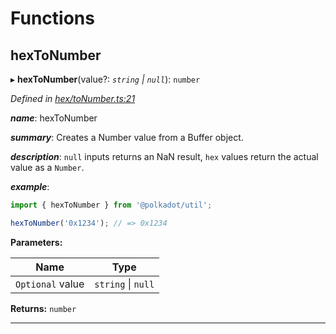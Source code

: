 

# Functions

<a id="hextonumber"></a>

##  hexToNumber

▸ **hexToNumber**(value?: *`string` \| `null`*): `number`

*Defined in [hex/toNumber.ts:21](https://github.com/polkadot-js/common/blob/4276420/packages/util/src/hex/toNumber.ts#L21)*

*__name__*: hexToNumber

*__summary__*: Creates a Number value from a Buffer object.

*__description__*: `null` inputs returns an NaN result, `hex` values return the actual value as a `Number`.

*__example__*:   

```javascript
import { hexToNumber } from '@polkadot/util';

hexToNumber('0x1234'); // => 0x1234
```

**Parameters:**

| Name | Type |
| ------ | ------ |
| `Optional` value | `string` \| `null` |

**Returns:** `number`

___

